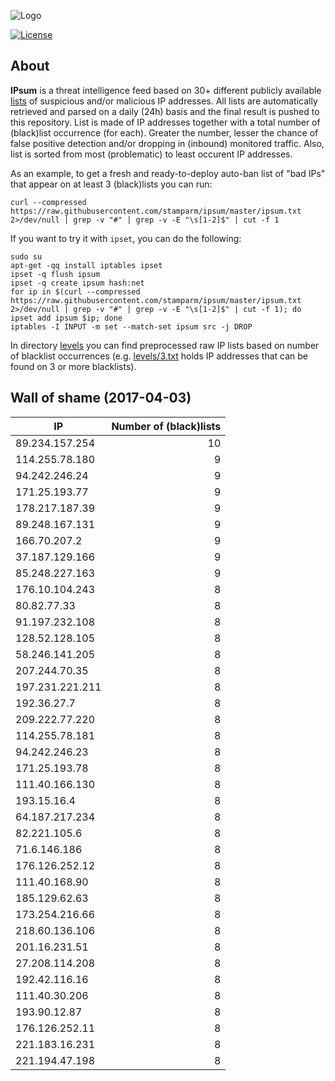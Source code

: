 ![Logo](logo.png)

[![License](https://img.shields.io/badge/license-Public_domain-red.svg)](https://wiki.creativecommons.org/wiki/Public_domain)

About
----

**IPsum** is a threat intelligence feed based on 30+ different publicly available [lists](https://github.com/stamparm/maltrail) of suspicious and/or malicious IP addresses. All lists are automatically retrieved and parsed on a daily (24h) basis and the final result is pushed to this repository. List is made of IP addresses together with a total number of (black)list occurrence (for each). Greater the number, lesser the chance of false positive detection and/or dropping in (inbound) monitored traffic. Also, list is sorted from most (problematic) to least occurent IP addresses.

As an example, to get a fresh and ready-to-deploy auto-ban list of "bad IPs" that appear on at least 3 (black)lists you can run:

```
curl --compressed https://raw.githubusercontent.com/stamparm/ipsum/master/ipsum.txt 2>/dev/null | grep -v "#" | grep -v -E "\s[1-2]$" | cut -f 1
```

If you want to try it with `ipset`, you can do the following:

```
sudo su
apt-get -qq install iptables ipset
ipset -q flush ipsum
ipset -q create ipsum hash:net
for ip in $(curl --compressed https://raw.githubusercontent.com/stamparm/ipsum/master/ipsum.txt 2>/dev/null | grep -v "#" | grep -v -E "\s[1-2]$" | cut -f 1); do ipset add ipsum $ip; done
iptables -I INPUT -m set --match-set ipsum src -j DROP
```

In directory [levels](levels) you can find preprocessed raw IP lists based on number of blacklist occurrences (e.g. [levels/3.txt](levels/3.txt) holds IP addresses that can be found on 3 or more blacklists).

Wall of shame (2017-04-03)
----

|IP|Number of (black)lists|
|---|--:|
89.234.157.254|10
114.255.78.180|9
94.242.246.24|9
171.25.193.77|9
178.217.187.39|9
89.248.167.131|9
166.70.207.2|9
37.187.129.166|9
85.248.227.163|9
176.10.104.243|8
80.82.77.33|8
91.197.232.108|8
128.52.128.105|8
58.246.141.205|8
207.244.70.35|8
197.231.221.211|8
192.36.27.7|8
209.222.77.220|8
114.255.78.181|8
94.242.246.23|8
171.25.193.78|8
111.40.166.130|8
193.15.16.4|8
64.187.217.234|8
82.221.105.6|8
71.6.146.186|8
176.126.252.12|8
111.40.168.90|8
185.129.62.63|8
173.254.216.66|8
218.60.136.106|8
201.16.231.51|8
27.208.114.208|8
192.42.116.16|8
111.40.30.206|8
193.90.12.87|8
176.126.252.11|8
221.183.16.231|8
221.194.47.198|8
